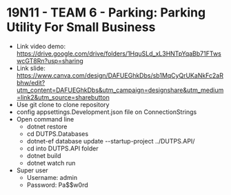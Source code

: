 # 19N11 - TEAM 6 - Parking: Parking Utility For Small Business
- Link video demo:
  https://drive.google.com/drive/folders/1HquSLd_xL3HNTpYqaBb71FTwswcGT8Rn?usp=sharing
- Link slide: 
  https://www.canva.com/design/DAFUEGhkDbs/sb1MqCyQrUKaNkFc2aRbhw/edit?utm_content=DAFUEGhkDbs&utm_campaign=designshare&utm_medium=link2&utm_source=sharebutton
- Use git clone to clone repository
- config appsettings.Development.json file on ConnectionStrings
- Open command line
  + dotnet restore
  + cd DUTPS.Databases
  + dotnet-ef database update --startup-project ../DUTPS.API/
  + cd into DUTPS.API folder
  + dotnet build
  + dotnet watch run
- Super user
  + Username: admin
  + Password: Pa$$w0rd

